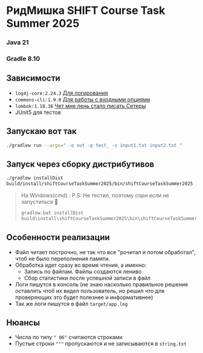 # РидМишка SHIFT Course Task Summer 2025

### Java 21
### Gradle 8.10

## Зависимости
- `log4j-core:2.24.3` [Для логирования](https://logging.apache.org/log4j/2.x/components.html)
- `commons-cli:1.9.0` [Для работы с входными опциями](https://commons.apache.org/proper/commons-cli/)
- `lombok:1.18.38` [Чет мне лень стало писать Сетеры](https://projectlombok.org)
- JUnit5 для тестов


## Запускаю вот так
```bash
./gradlew run --args=" -o out -p test_ -s input1.txt input2.txt "
```


## Запуск через сборку дистрибутивов
```bash
./gradlew installDist
build/install/shiftCourseTaskSummer2025/bin/shiftCourseTaskSummer2025  -o out -p test_ -s input/input1.txt input/input2.txt 
```

>На Windows(cmd) :
> P.S: Не тестил, поэтому сори если не запуститься 🤗
> ```bash
> gradlew.bat installDist
> build\install\shiftCourseTaskSummer2025\bin\shiftCourseTaskSummer2025.bat -o out -p test_ -s input\input1.txt input\input2.txt
> ```


## Особенности реализации
- Файл читает построчно, не так что все "рочитал и потом обработал", чтоб не было переполнения памяти.
- Обработка идет сразу во время чтения, а именно:
  - Запись по файлам. Файлы создаются лениво
  - Сбор статистики после успешной записи в файл 
- Логи пишутся в консоль (не знаю насколько правильное решение оставлять чтоб их видел пользователь, но решил что для проверяющих это будет полезнее и информативнее)
- Так же логи пишутся в файл `target/app.log`

## Нюансы
- Числа по типу `" 06"` считаются строками
- Пустые строки `"""` пропускаются и не записываются в `string.txt`